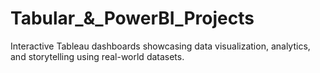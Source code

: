 # Tabular_&_PowerBI_Projects


Interactive Tableau dashboards showcasing data visualization, analytics, and storytelling using real-world datasets.
